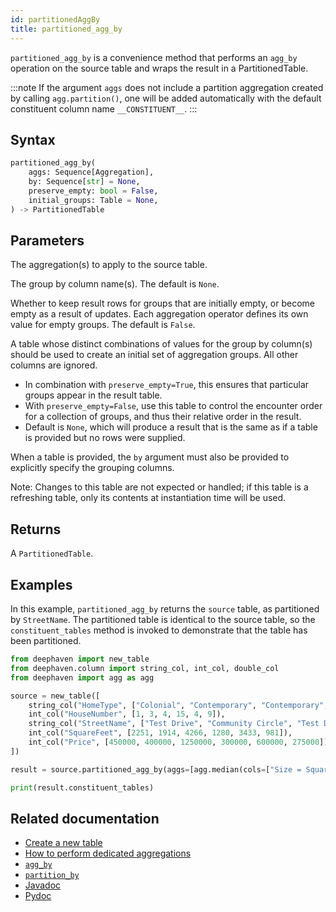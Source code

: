```yaml
---
id: partitionedAggBy
title: partitioned_agg_by
---
```


`partitioned_agg_by` is a convenience method that performs an `agg_by` operation on the source table and wraps the result in a PartitionedTable.

:::note
If the argument `aggs` does not include a partition aggregation created by calling `agg.partition()`, one will be added automatically with the default constituent column name `__CONSTITUENT__`.
:::

## Syntax

```python syntax
partitioned_agg_by(
    aggs: Sequence[Aggregation],
    by: Sequence[str] = None,
    preserve_empty: bool = False,
    initial_groups: Table = None,
) -> PartitionedTable
```

## Parameters

<ParamTable>
<Param name="aggs" type="Union[Aggregation, Sequence[Aggregagation]]">

The aggregation(s) to apply to the source table.

</Param>
<Param name="by" type="Union[str, Sequence[str]]" optional>

The group by column name(s). The default is `None`.

</Param>
<Param name="preserve_empty" type="bool" optional>

Whether to keep result rows for groups that are initially empty, or become empty as a result of updates.
Each aggregation operator defines its own value for empty groups. The default is `False`.

</Param>
<Param name="initial_groups" type="Table" optional>

A table whose distinct combinations of values for the group by column(s) should be used to create an initial set of aggregation groups.
All other columns are ignored.

- In combination with `preserve_empty=True`, this ensures that particular groups appear in the result table.
- With `preserve_empty=False`, use this table to control the encounter order for a collection of groups, and thus their relative order in the result.
- Default is `None`, which will produce a result that is the same as if a table is provided but no rows were supplied.

When a table is provided, the `by` argument must also be provided to explicitly specify the grouping columns.

Note: Changes to this table are not expected or handled; if this table is a refreshing table, only its contents at instantiation time will be used.

</Param>
</ParamTable>

## Returns

A `PartitionedTable`.

## Examples

In this example, `partitioned_agg_by` returns the `source` table, as partitioned by `StreetName`.
The partitioned table is identical to the source table, so the `constituent_tables` method is invoked to demonstrate that the table has been partitioned.

```python order=source
from deephaven import new_table
from deephaven.column import string_col, int_col, double_col
from deephaven import agg as agg

source = new_table([
    string_col("HomeType", ["Colonial", "Contemporary", "Contemporary", "Condo", "Colonial", "Apartment"]),
    int_col("HouseNumber", [1, 3, 4, 15, 4, 9]),
    string_col("StreetName", ["Test Drive", "Community Circle", "Test Drive", "Deephaven Road", "Community Circle", "Deephaven Road"]),
    int_col("SquareFeet", [2251, 1914, 4266, 1280, 3433, 981]),
    int_col("Price", [450000, 400000, 1250000, 300000, 600000, 275000])
])

result = source.partitioned_agg_by(aggs=[agg.median(cols=["Size = SquareFeet"])], by=["StreetName"])

print(result.constituent_tables)
```

## Related documentation

- [Create a new table](../../../how-to-guides/new-table.md)
- [How to perform dedicated aggregations](../../../how-to-guides/dedicated-aggregations.md)
- [`agg_by`](./aggBy.md)
- [`partition_by`](./partitionBy.md)
- [Javadoc](<https://deephaven.io/core/javadoc/io/deephaven/engine/table/Table.html#partitionedAggBy(java.util.Collection,boolean,io.deephaven.engine.table.Table,java.lang.String...)>)
- [Pydoc](https://deephaven.io/core/pydoc/code/deephaven.table.html#deephaven.table.Table.partitioned_agg_by)
